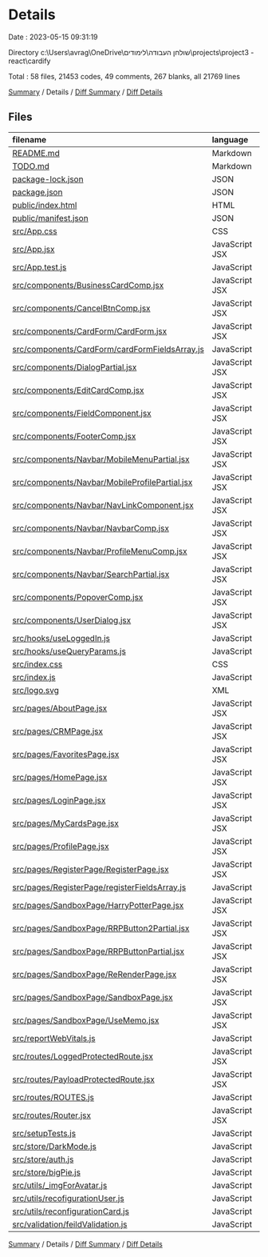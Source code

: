 # Details

Date : 2023-05-15 09:31:19

Directory c:\\Users\\avrag\\OneDrive\\שולחן העבודה\\לימודים\\projects\\project3 - react\\cardify

Total : 58 files,  21453 codes, 49 comments, 267 blanks, all 21769 lines

[Summary](results.md) / Details / [Diff Summary](diff.md) / [Diff Details](diff-details.md)

## Files
| filename | language | code | comment | blank | total |
| :--- | :--- | ---: | ---: | ---: | ---: |
| [README.md](/README.md) | Markdown | 2 | 0 | 1 | 3 |
| [TODO.md](/TODO.md) | Markdown | 1 | 0 | 0 | 1 |
| [package-lock.json](/package-lock.json) | JSON | 18,388 | 0 | 1 | 18,389 |
| [package.json](/package.json) | JSON | 57 | 0 | 0 | 57 |
| [public/index.html](/public/index.html) | HTML | 17 | 23 | 3 | 43 |
| [public/manifest.json](/public/manifest.json) | JSON | 25 | 0 | 1 | 26 |
| [src/App.css](/src/App.css) | CSS | 7 | 0 | 1 | 8 |
| [src/App.jsx](/src/App.jsx) | JavaScript JSX | 61 | 1 | 9 | 71 |
| [src/App.test.js](/src/App.test.js) | JavaScript | 7 | 0 | 2 | 9 |
| [src/components/BusinessCardComp.jsx](/src/components/BusinessCardComp.jsx) | JavaScript JSX | 175 | 0 | 14 | 189 |
| [src/components/CancelBtnComp.jsx](/src/components/CancelBtnComp.jsx) | JavaScript JSX | 23 | 0 | 4 | 27 |
| [src/components/CardForm/CardForm.jsx](/src/components/CardForm/CardForm.jsx) | JavaScript JSX | 113 | 1 | 10 | 124 |
| [src/components/CardForm/cardFormFieldsArray.js](/src/components/CardForm/cardFormFieldsArray.js) | JavaScript | 129 | 0 | 1 | 130 |
| [src/components/DialogPartial.jsx](/src/components/DialogPartial.jsx) | JavaScript JSX | 50 | 0 | 2 | 52 |
| [src/components/EditCardComp.jsx](/src/components/EditCardComp.jsx) | JavaScript JSX | 65 | 0 | 6 | 71 |
| [src/components/FieldComponent.jsx](/src/components/FieldComponent.jsx) | JavaScript JSX | 19 | 0 | 1 | 20 |
| [src/components/FooterComp.jsx](/src/components/FooterComp.jsx) | JavaScript JSX | 42 | 0 | 6 | 48 |
| [src/components/Navbar/MobileMenuPartial.jsx](/src/components/Navbar/MobileMenuPartial.jsx) | JavaScript JSX | 66 | 0 | 8 | 74 |
| [src/components/Navbar/MobileProfilePartial.jsx](/src/components/Navbar/MobileProfilePartial.jsx) | JavaScript JSX | 60 | 0 | 5 | 65 |
| [src/components/Navbar/NavLinkComponent.jsx](/src/components/Navbar/NavLinkComponent.jsx) | JavaScript JSX | 27 | 0 | 5 | 32 |
| [src/components/Navbar/NavbarComp.jsx](/src/components/Navbar/NavbarComp.jsx) | JavaScript JSX | 187 | 0 | 12 | 199 |
| [src/components/Navbar/ProfileMenuComp.jsx](/src/components/Navbar/ProfileMenuComp.jsx) | JavaScript JSX | 65 | 0 | 4 | 69 |
| [src/components/Navbar/SearchPartial.jsx](/src/components/Navbar/SearchPartial.jsx) | JavaScript JSX | 88 | 2 | 11 | 101 |
| [src/components/PopoverComp.jsx](/src/components/PopoverComp.jsx) | JavaScript JSX | 34 | 0 | 6 | 40 |
| [src/components/UserDialog.jsx](/src/components/UserDialog.jsx) | JavaScript JSX | 154 | 0 | 5 | 159 |
| [src/hooks/useLoggedIn.js](/src/hooks/useLoggedIn.js) | JavaScript | 15 | 0 | 1 | 16 |
| [src/hooks/useQueryParams.js](/src/hooks/useQueryParams.js) | JavaScript | 10 | 0 | 1 | 11 |
| [src/index.css](/src/index.css) | CSS | 12 | 0 | 2 | 14 |
| [src/index.js](/src/index.js) | JavaScript | 32 | 8 | 7 | 47 |
| [src/logo.svg](/src/logo.svg) | XML | 1 | 0 | 0 | 1 |
| [src/pages/AboutPage.jsx](/src/pages/AboutPage.jsx) | JavaScript JSX | 128 | 0 | 7 | 135 |
| [src/pages/CRMPage.jsx](/src/pages/CRMPage.jsx) | JavaScript JSX | 122 | 0 | 14 | 136 |
| [src/pages/FavoritesPage.jsx](/src/pages/FavoritesPage.jsx) | JavaScript JSX | 76 | 0 | 6 | 82 |
| [src/pages/HomePage.jsx](/src/pages/HomePage.jsx) | JavaScript JSX | 89 | 1 | 6 | 96 |
| [src/pages/LoginPage.jsx](/src/pages/LoginPage.jsx) | JavaScript JSX | 152 | 0 | 11 | 163 |
| [src/pages/MyCardsPage.jsx](/src/pages/MyCardsPage.jsx) | JavaScript JSX | 131 | 0 | 10 | 141 |
| [src/pages/ProfilePage.jsx](/src/pages/ProfilePage.jsx) | JavaScript JSX | 165 | 0 | 15 | 180 |
| [src/pages/RegisterPage/RegisterPage.jsx](/src/pages/RegisterPage/RegisterPage.jsx) | JavaScript JSX | 156 | 0 | 14 | 170 |
| [src/pages/RegisterPage/registerFieldsArray.js](/src/pages/RegisterPage/registerFieldsArray.js) | JavaScript | 132 | 0 | 1 | 133 |
| [src/pages/SandboxPage/HarryPotterPage.jsx](/src/pages/SandboxPage/HarryPotterPage.jsx) | JavaScript JSX | 68 | 1 | 7 | 76 |
| [src/pages/SandboxPage/RRPButton2Partial.jsx](/src/pages/SandboxPage/RRPButton2Partial.jsx) | JavaScript JSX | 7 | 1 | 1 | 9 |
| [src/pages/SandboxPage/RRPButtonPartial.jsx](/src/pages/SandboxPage/RRPButtonPartial.jsx) | JavaScript JSX | 8 | 0 | 0 | 8 |
| [src/pages/SandboxPage/ReRenderPage.jsx](/src/pages/SandboxPage/ReRenderPage.jsx) | JavaScript JSX | 20 | 1 | 2 | 23 |
| [src/pages/SandboxPage/SandboxPage.jsx](/src/pages/SandboxPage/SandboxPage.jsx) | JavaScript JSX | 25 | 0 | 4 | 29 |
| [src/pages/SandboxPage/UseMemo.jsx](/src/pages/SandboxPage/UseMemo.jsx) | JavaScript JSX | 26 | 0 | 1 | 27 |
| [src/reportWebVitals.js](/src/reportWebVitals.js) | JavaScript | 12 | 0 | 2 | 14 |
| [src/routes/LoggedProtectedRoute.jsx](/src/routes/LoggedProtectedRoute.jsx) | JavaScript JSX | 14 | 0 | 5 | 19 |
| [src/routes/PayloadProtectedRoute.jsx](/src/routes/PayloadProtectedRoute.jsx) | JavaScript JSX | 19 | 0 | 5 | 24 |
| [src/routes/ROUTES.js](/src/routes/ROUTES.js) | JavaScript | 14 | 0 | 1 | 15 |
| [src/routes/Router.jsx](/src/routes/Router.jsx) | JavaScript JSX | 46 | 5 | 9 | 60 |
| [src/setupTests.js](/src/setupTests.js) | JavaScript | 1 | 4 | 1 | 6 |
| [src/store/DarkMode.js](/src/store/DarkMode.js) | JavaScript | 15 | 0 | 5 | 20 |
| [src/store/auth.js](/src/store/auth.js) | JavaScript | 24 | 0 | 3 | 27 |
| [src/store/bigPie.js](/src/store/bigPie.js) | JavaScript | 10 | 0 | 2 | 12 |
| [src/utils/_imgForAvatar.js](/src/utils/_imgForAvatar.js) | JavaScript | 18 | 1 | 2 | 21 |
| [src/utils/recofigurationUser.js](/src/utils/recofigurationUser.js) | JavaScript | 18 | 0 | 1 | 19 |
| [src/utils/reconfigurationCard.js](/src/utils/reconfigurationCard.js) | JavaScript | 18 | 0 | 1 | 19 |
| [src/validation/feildValidation.js](/src/validation/feildValidation.js) | JavaScript | 7 | 0 | 2 | 9 |

[Summary](results.md) / Details / [Diff Summary](diff.md) / [Diff Details](diff-details.md)